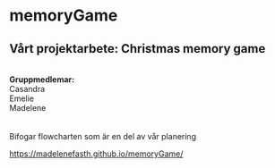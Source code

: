 # memoryGame

<h2><b>Vårt projektarbete: Christmas memory game</b></h2>
<br>
<b>Gruppmedlemar:<br> </b>
Casandra<br>
Emelie<br>
Madelene<br>
<br>
<br>
Bifogar flowcharten som är en del av vår planering


https://madelenefasth.github.io/memoryGame/
